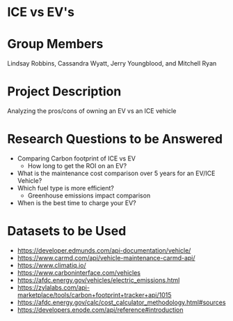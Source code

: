 # ICE vs EV's
# Group Members
Lindsay Robbins, Cassandra Wyatt, Jerry Youngblood, and Mitchell Ryan
# Project Description 
Analyzing the pros/cons of owning an EV vs an ICE vehicle 
# Research Questions to be Answered 
- Comparing Carbon footprint of ICE vs EV
  -  How long to get the ROI on an EV?
- What is the maintenance cost comparison over 5 years for an EV/ICE Vehicle?
- Which fuel type is more efficient?
  - Greenhouse emissions impact comparison
- When is the best time to charge your EV?
# Datasets to be Used
- https://developer.edmunds.com/api-documentation/vehicle/ 
- https://www.carmd.com/api/vehicle-maintenance-carmd-api/
- https://www.climatiq.io/
- https://www.carboninterface.com/vehicles
- https://afdc.energy.gov/vehicles/electric_emissions.html
- https://zylalabs.com/api-marketplace/tools/carbon+footprint+tracker+api/1015
- https://afdc.energy.gov/calc/cost_calculator_methodology.html#sources
- https://developers.enode.com/api/reference#introduction
